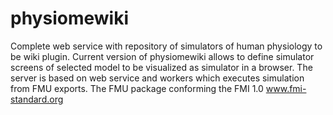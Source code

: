 physiomewiki
============

Complete web service with repository of simulators of human physiology to be wiki plugin.
Current version of physiomewiki allows to define simulator screens of selected model to be visualized as simulator in a browser. The server is based on web service and workers which executes simulation from FMU exports. The FMU package conforming the FMI 1.0 www.fmi-standard.org
